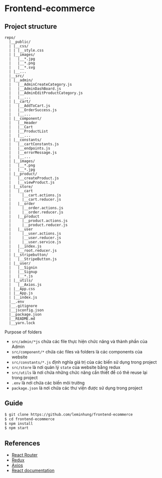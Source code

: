 # Frontend-ecommerce

## Project structure
```
repo/
  |__public/
  | |__css/
  | | |__style.css
  | |__images/
  |   |__*.jpg
  |   |__*.png
  |   |__*.svg
  | |__...
  |__src/
  | |__admin/
  |   |__AdminCreateCategory.js
  |   |__AdminDashBoard.js
  |   |__AdminEditProductCategory.js
  |   |__...
  | |__cart/
  |   |__AddToCart.js
  |   |__OrderSuccess.js
  |   |__...
  | |__component/
  |   |__Header
  |   |__Cart
  |   |__ProductList
  |   |__...
  | |__constants/
  |   |__cartConstants.js
  |   |__endpoints.js
  |   |__errorMessage.js
  |   |__...
  | |__images/
  |   |__*.png
  |   |__*.jpg
  | |__product/
  |   |__createProduct.js
  |   |__viewProduct.js
  | |__store/
  |   |__cart
  |     |__cart.actions.js
  |     |__cart.reducer.js
  |   |__order
  |     |__order.actions.js
  |     |__order.reducer.js
  |   |__product
  |     |__product.actions.js
  |     |__product.reducer.js
  |   |__user
  |     |__user.actions.js
  |     |__user.reducer.js
  |     |__user.service.js
  |   |__index.js
  |   |__root.reducer.js
  | |__stripebutton/
  |   |__StripeButton.js
  | |__user/
  |   |__Signin
  |   |__Signup
  |   |__*.js
  | |__utils/
  |   |__Axios.js
  | |__App.css  
  | |__App.js  
  | |__index.js  
  |__.env
  |__.gitignore
  |__jsconfig.json
  |__package.json
  |__README.md
  |__yarn.lock
```

Purpose of folders
* `src/admin/*js` chứa các file thực hiện chức năng và thành phần của Admin
* `src/component/*` chứa các files và folders là các components của website
* `src/constants/*.js` định nghĩa giá trị của các biến sử dụng trong project 
* `src/store` là nơi quản lý `state` của website bằng redux 
* `src/utils` là nơi chứa những chức năng cần thiết để có thê reuse lại trong project 
* `.env` là nơi chứa các biến môi trường
* `package.json` là nơi chứa các thư viện được sử dụng trong project


## Guide

```sh
$ git clone https://github.com/leminhung/frontend-ecommerce
$ cd frontend-ecommerce
$ npm install
$ npm start
```

## References

- [React Router](https://reactrouter.com/docs/en/v6/getting-started/overview)
- [Redux](https://react-redux.js.org/)
- [Axios](https://viblo.asia/p/su-dung-axios-voi-react-1Je5E4zAlnL)
- [React documentation](https://reactjs.org/)
